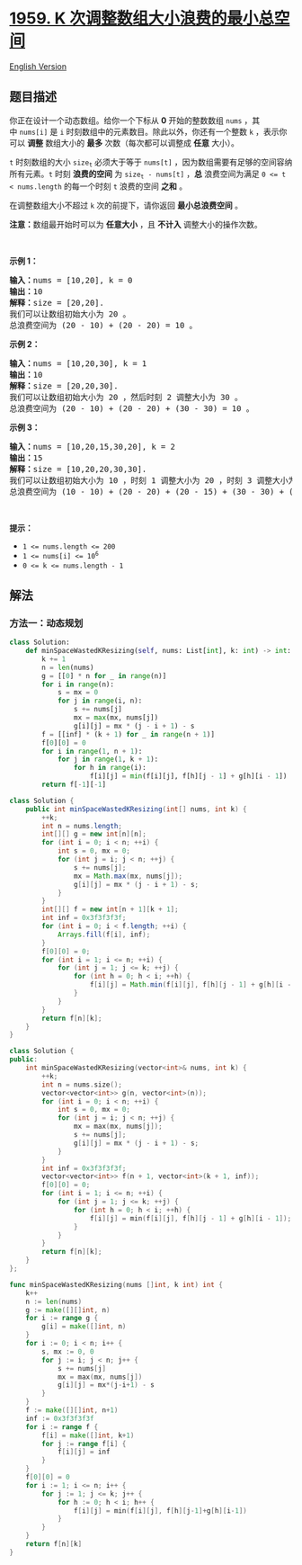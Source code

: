 # [1959. K 次调整数组大小浪费的最小总空间](https://leetcode.cn/problems/minimum-total-space-wasted-with-k-resizing-operations)

[English Version](/solution/1900-1999/1959.Minimum%20Total%20Space%20Wasted%20With%20K%20Resizing%20Operations/README_EN.md)

## 题目描述

<!-- 这里写题目描述 -->

<p>你正在设计一个动态数组。给你一个下标从 <strong>0</strong>&nbsp;开始的整数数组&nbsp;<code>nums</code>&nbsp;，其中&nbsp;<code>nums[i]</code>&nbsp;是&nbsp;<code>i</code>&nbsp;时刻数组中的元素数目。除此以外，你还有一个整数 <code>k</code>&nbsp;，表示你可以 <strong>调整</strong>&nbsp;数组大小的 <strong>最多</strong>&nbsp;次数（每次都可以调整成 <strong>任意</strong>&nbsp;大小）。</p>

<p><code>t</code>&nbsp;时刻数组的大小&nbsp;<code>size<sub>t</sub></code>&nbsp;必须大于等于&nbsp;<code>nums[t]</code>&nbsp;，因为数组需要有足够的空间容纳所有元素。<code>t</code>&nbsp;时刻 <strong>浪费的空间</strong>&nbsp;为&nbsp;<code>size<sub>t</sub> - nums[t]</code>&nbsp;，<strong>总</strong>&nbsp;浪费空间为满足&nbsp;<code>0 &lt;= t &lt; nums.length</code>&nbsp;的每一个时刻&nbsp;<code>t</code>&nbsp;浪费的空间&nbsp;<strong>之和</strong>&nbsp;。</p>

<p>在调整数组大小不超过 <code>k</code>&nbsp;次的前提下，请你返回 <strong>最小总浪费空间</strong>&nbsp;。</p>

<p><strong>注意：</strong>数组最开始时可以为&nbsp;<strong>任意大小</strong>&nbsp;，且&nbsp;<strong>不计入</strong>&nbsp;调整大小的操作次数。</p>

<p>&nbsp;</p>

<p><strong>示例 1：</strong></p>

<pre><b>输入：</b>nums = [10,20], k = 0
<b>输出：</b>10
<b>解释：</b>size = [20,20].
我们可以让数组初始大小为 20 。
总浪费空间为 (20 - 10) + (20 - 20) = 10 。
</pre>

<p><strong>示例 2：</strong></p>

<pre><b>输入：</b>nums = [10,20,30], k = 1
<b>输出：</b>10
<b>解释：</b>size = [20,20,30].
我们可以让数组初始大小为 20 ，然后时刻 2 调整大小为 30 。
总浪费空间为 (20 - 10) + (20 - 20) + (30 - 30) = 10 。
</pre>

<p><strong>示例 3：</strong></p>

<pre><b>输入：</b>nums = [10,20,15,30,20], k = 2
<b>输出：</b>15
<b>解释：</b>size = [10,20,20,30,30].
我们可以让数组初始大小为 10 ，时刻 1 调整大小为 20 ，时刻 3 调整大小为 30 。
总浪费空间为 (10 - 10) + (20 - 20) + (20 - 15) + (30 - 30) + (30 - 20) = 15 。
</pre>

<p>&nbsp;</p>

<p><strong>提示：</strong></p>

<ul>
	<li><code>1 &lt;= nums.length &lt;= 200</code></li>
	<li><code>1 &lt;= nums[i] &lt;= 10<sup>6</sup></code></li>
	<li><code>0 &lt;= k &lt;= nums.length - 1</code></li>
</ul>

## 解法

### 方法一：动态规划

<!-- tabs:start -->

```python
class Solution:
    def minSpaceWastedKResizing(self, nums: List[int], k: int) -> int:
        k += 1
        n = len(nums)
        g = [[0] * n for _ in range(n)]
        for i in range(n):
            s = mx = 0
            for j in range(i, n):
                s += nums[j]
                mx = max(mx, nums[j])
                g[i][j] = mx * (j - i + 1) - s
        f = [[inf] * (k + 1) for _ in range(n + 1)]
        f[0][0] = 0
        for i in range(1, n + 1):
            for j in range(1, k + 1):
                for h in range(i):
                    f[i][j] = min(f[i][j], f[h][j - 1] + g[h][i - 1])
        return f[-1][-1]
```

```java
class Solution {
    public int minSpaceWastedKResizing(int[] nums, int k) {
        ++k;
        int n = nums.length;
        int[][] g = new int[n][n];
        for (int i = 0; i < n; ++i) {
            int s = 0, mx = 0;
            for (int j = i; j < n; ++j) {
                s += nums[j];
                mx = Math.max(mx, nums[j]);
                g[i][j] = mx * (j - i + 1) - s;
            }
        }
        int[][] f = new int[n + 1][k + 1];
        int inf = 0x3f3f3f3f;
        for (int i = 0; i < f.length; ++i) {
            Arrays.fill(f[i], inf);
        }
        f[0][0] = 0;
        for (int i = 1; i <= n; ++i) {
            for (int j = 1; j <= k; ++j) {
                for (int h = 0; h < i; ++h) {
                    f[i][j] = Math.min(f[i][j], f[h][j - 1] + g[h][i - 1]);
                }
            }
        }
        return f[n][k];
    }
}
```

```cpp
class Solution {
public:
    int minSpaceWastedKResizing(vector<int>& nums, int k) {
        ++k;
        int n = nums.size();
        vector<vector<int>> g(n, vector<int>(n));
        for (int i = 0; i < n; ++i) {
            int s = 0, mx = 0;
            for (int j = i; j < n; ++j) {
                mx = max(mx, nums[j]);
                s += nums[j];
                g[i][j] = mx * (j - i + 1) - s;
            }
        }
        int inf = 0x3f3f3f3f;
        vector<vector<int>> f(n + 1, vector<int>(k + 1, inf));
        f[0][0] = 0;
        for (int i = 1; i <= n; ++i) {
            for (int j = 1; j <= k; ++j) {
                for (int h = 0; h < i; ++h) {
                    f[i][j] = min(f[i][j], f[h][j - 1] + g[h][i - 1]);
                }
            }
        }
        return f[n][k];
    }
};
```

```go
func minSpaceWastedKResizing(nums []int, k int) int {
	k++
	n := len(nums)
	g := make([][]int, n)
	for i := range g {
		g[i] = make([]int, n)
	}
	for i := 0; i < n; i++ {
		s, mx := 0, 0
		for j := i; j < n; j++ {
			s += nums[j]
			mx = max(mx, nums[j])
			g[i][j] = mx*(j-i+1) - s
		}
	}
	f := make([][]int, n+1)
	inf := 0x3f3f3f3f
	for i := range f {
		f[i] = make([]int, k+1)
		for j := range f[i] {
			f[i][j] = inf
		}
	}
	f[0][0] = 0
	for i := 1; i <= n; i++ {
		for j := 1; j <= k; j++ {
			for h := 0; h < i; h++ {
				f[i][j] = min(f[i][j], f[h][j-1]+g[h][i-1])
			}
		}
	}
	return f[n][k]
}
```

<!-- tabs:end -->

<!-- end -->
